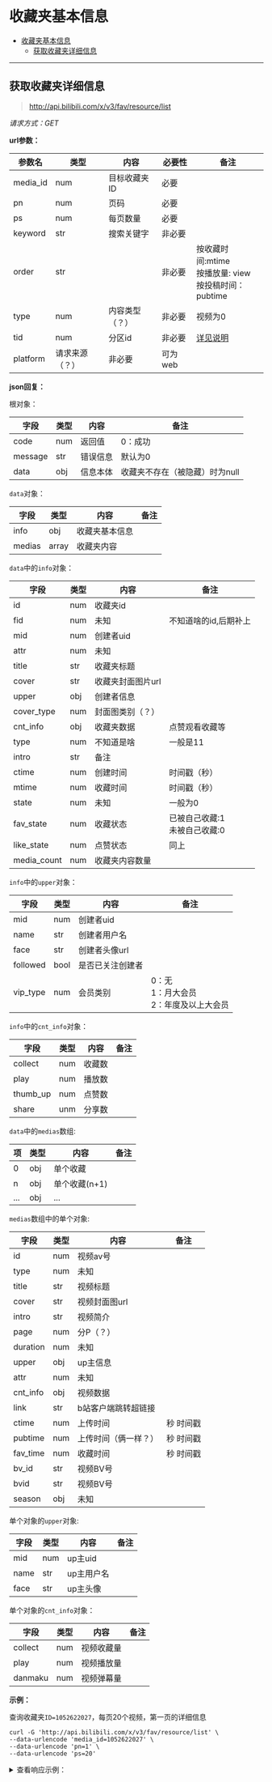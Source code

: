 # 收藏夹基本信息

- [收藏夹基本信息](#收藏夹基本信息)
  - [获取收藏夹详细信息](#获取收藏夹详细信息)

---

## 获取收藏夹详细信息

>http://api.bilibili.com/x/v3/fav/resource/list

*请求方式：GET*

**url参数：**

| 参数名   | 类型           | 内容           | 必要性  | 备注                                                          |
| -------- | -------------- | -------------- | ------- | ------------------------------------------------------------- |
| media_id | num            | 目标收藏夹ID   | 必要    |                                                               |
| pn       | num            | 页码           | 必要    |                                                               |
| ps       | num            | 每页数量       | 必要    |                                                               |
| keyword  | str            | 搜索关键字     | 非必要  |                                                               |
| order    | str            |                | 非必要  | 按收藏时间:mtime<br />按播放量: view<br />按投稿时间：pubtime |
| type     | num            | 内容类型（？） | 非必要  | 视频为0                                                       |
| tid      | num            | 分区id         | 非必要  | [详见说明](../video/video_zone.md)                            |
| platform | 请求来源（？） | 非必要         | 可为web |


**json回复：**

根对象：

| 字段    | 类型 | 内容     | 备注                           |
| ------- | ---- | -------- | ------------------------------ |
| code    | num  | 返回值   | 0：成功                        |
| message | str  | 错误信息 | 默认为0                        |
| data    | obj  | 信息本体 | 收藏夹不存在（被隐藏）时为null |

`data`对象：

| 字段   | 类型  | 内容           | 备注 |
| ------ | ----- | -------------- | ---- |
| info   | obj   | 收藏夹基本信息 |      |
| medias | array | 收藏夹内容     |      |

`data`中的`info`对象：

| 字段        | 类型 | 内容              | 备注                               |
| ----------- | ---- | ----------------- | ---------------------------------- |
| id          | num  | 收藏夹id          |                                    |
| fid         | num  | 未知              | 不知道啥的id,后期补上              |
| mid         | num  | 创建者uid         |                                    |
| attr        | num  | 未知              |                                    |
| title       | str  | 收藏夹标题        |                                    |
| cover       | str  | 收藏夹封面图片url |                                    |
| upper       | obj  | 创建者信息        |                                    |
| cover_type  | num  | 封面图类别（？）  |                                    |
| cnt_info    | obj  | 收藏夹数据        | 点赞观看收藏等                     |
| type        | num  | 不知道是啥        | 一般是11                           |
| intro       | str  | 备注              |                                    |
| ctime       | num  | 创建时间          | 时间戳（秒）                       |
| mtime       | num  | 收藏时间          | 时间戳（秒）                       |
| state       | num  | 未知              | 一般为0                            |
| fav_state   | num  | 收藏状态          | 已被自己收藏:1<br />未被自己收藏:0 |
| like_state  | num  | 点赞状态          | 同上                               |
| media_count | num  | 收藏夹内容数量    |                                    |


`info`中的`upper`对象：

| 字段     | 类型 | 内容             | 备注                                            |
| -------- | ---- | ---------------- | ----------------------------------------------- |
| mid      | num  | 创建者uid        |                                                 |
| name     | str  | 创建者用户名     |                                                 |
| face     | str  | 创建者头像url    |                                                 |
| followed | bool | 是否已关注创建者 |                                                 |
| vip_type | num  | 会员类别         | 0：无<br />1：月大会员<br />2：年度及以上大会员 |

`info`中的`cnt_info`对象：

| 字段     | 类型 | 内容   | 备注 |
| -------- | ---- | ------ | ---- |
| collect  | num  | 收藏数 |      |
| play     | num  | 播放数 |      |
| thumb_up | num  | 点赞数 |      |
| share    | unm  | 分享数 |      |

`data`中的`medias`数组:

| 项  | 类型 | 内容          | 备注 |
| --- | ---- | ------------- | ---- |
| 0   | obj  | 单个收藏      |      |
| n   | obj  | 单个收藏(n+1) |      |
| ... | obj  | ...           |      |

`medias`数组中的单个对象:

| 字段     | 类型 | 内容                 | 备注      |
| -------- | ---- | -------------------- | --------- |
| id       | num  | 视频av号             |           |
| type     | num  | 未知                 |           |
| title    | str  | 视频标题             |           |
| cover    | str  | 视频封面图url        |           |
| intro    | str  | 视频简介             |           |
| page     | num  | 分P（？）            |           |
| duration | num  | 未知                 |           |
| upper    | obj  | up主信息             |           |
| attr     | num  | 未知                 |           |
| cnt_info | obj  | 视频数据             |           |
| link     | str  | b站客户端跳转超链接  |           |
| ctime    | num  | 上传时间             | 秒 时间戳 |
| pubtime  | num  | 上传时间（俩一样？） | 秒 时间戳 |
| fav_time | num  | 收藏时间             | 秒 时间戳 |
| bv_id    | str  | 视频BV号             |           |
| bvid     | str  | 视频BV号             |           |
| season   | obj  | 未知                 |           |

单个对象的`upper`对象:

| 字段 | 类型 | 内容       | 备注 |
| ---- | ---- | ---------- | ---- |
| mid  | num  | up主uid    |      |
| name | str  | up主用户名 |      |
| face | str  | up主头像   |      |

单个对象的`cnt_info`对象：

| 字段    | 类型 | 内容       | 备注 |
| ------- | ---- | ---------- | ---- |
| collect | num  | 视频收藏量 |      |
| play    | num  | 视频播放量 |      |
| danmaku | num  | 视频弹幕量 |      |




**示例：**

查询收藏夹`ID=1052622027`，每页20个视频，第一页的详细信息

```shell
curl -G 'http://api.bilibili.com/x/v3/fav/resource/list' \
--data-urlencode 'media_id=1052622027' \
--data-urlencode 'pn=1' \
--data-urlencode 'ps=20'
```

<details>
<summary>查看响应示例：</summary>


```json
{
    "code": 0,
    "message": "0",
    "ttl": 1,
    "data": {
        "info": {
            "id": 1052622027,
            "fid": 10526220,
            "mid": 686127,
            "attr": 54,
            "title": "猛 男 生 存",
            "cover": "http://i2.hdslb.com/bfs/archive/bb51ee8a5fc5e03996138155f0f682d30ee16484.jpg",
            "upper": {
                "mid": 686127,
                "name": "籽岷",
                "face": "http://i0.hdslb.com/bfs/face/7efb679569b2faeff38fa08f6f992fa1ada5e948.webp",
                "followed": true,
                "vip_type": 2,
                "vip_statue": 1
            },
            "cover_type": 2,
            "cnt_info": {
                "collect": 3299,
                "play": 175148,
                "thumb_up": 3829,
                "share": 44
            },
            "type": 11,
            "intro": "猛 男 生 存",
            "ctime": 1598884758,
            "mtime": 1598884758,
            "state": 0,
            "fav_state": 0,
            "like_state": 1,
            "media_count": 28
        },
        "medias": [
            {
                "id": 371494037,
                "type": 2,
                "title": "猛 男 生 存",
                "cover": "http://i2.hdslb.com/bfs/archive/bb51ee8a5fc5e03996138155f0f682d30ee16484.jpg",
                "intro": "如果大家喜欢我的视频，别忘了点个赞，一键三连，或者关注我的频道哦~\n也可以把我的视频分享给你们的朋友们~\n\n第一集：BV1CZ4y1T7gC\n第二集：BV1oA411a72k\n第三集：BV1fK4y1e7Yj\n第四集：BV1Ya4y1E7Y6\n第五集：BV17V411z75A\n第六集：BV1oi4y137sw\n第七集：BV1Wt4y1D7Uu\n第八集：BV1Bp4y1q7y9\n第九集：BV1Lv411v7G2\n第十集：BV1Xi4y137ER\n第十一集：BV1nC4y1879J\n第十二集：BV1K54y1",
                "page": 1,
                "duration": 546,
                "upper": {
                    "mid": 686127,
                    "name": "籽岷",
                    "face": "http://i0.hdslb.com/bfs/face/7efb679569b2faeff38fa08f6f992fa1ada5e948.webp"
                },
                "attr": 0,
                "cnt_info": {
                    "collect": 11129,
                    "play": 1621908,
                    "danmaku": 7655
                },
                "link": "bilibili://video/371494037",
                "ctime": 1595690513,
                "pubtime": 1595690513,
                "fav_time": 1598884777,
                "bv_id": "BV1CZ4y1T7gC",
                "bvid": "BV1CZ4y1T7gC",
                "season": null
            },
            {
                "id": 328991940,
                "type": 2,
                "title": "猛 男 生 存 2",
                "cover": "http://i1.hdslb.com/bfs/archive/aa801612ea0229a08d000a525b715af24cba0964.jpg",
                "intro": "如果大家喜欢我的视频，别忘了点个赞，一键三连，或者关注我的频道哦~\n也可以把我的视频分享给你们的朋友们~\n\n第一集：BV1CZ4y1T7gC\n第二集：BV1oA411a72k\n第三集：BV1fK4y1e7Yj\n第四集：BV1Ya4y1E7Y6\n第五集：BV17V411z75A\n第六集：BV1oi4y137sw\n第七集：BV1Wt4y1D7Uu\n第八集：BV1Bp4y1q7y9\n第九集：BV1Lv411v7G2\n第十集：BV1Xi4y137ER\n第十一集：BV1nC4y1879J\n第十二集：BV1K54y1",
                "page": 1,
                "duration": 644,
                "upper": {
                    "mid": 686127,
                    "name": "籽岷",
                    "face": "http://i0.hdslb.com/bfs/face/7efb679569b2faeff38fa08f6f992fa1ada5e948.webp"
                },
                "attr": 0,
                "cnt_info": {
                    "collect": 8661,
                    "play": 1324607,
                    "danmaku": 6044
                },
                "link": "bilibili://video/328991940",
                "ctime": 1595770876,
                "pubtime": 1595770876,
                "fav_time": 1598884783,
                "bv_id": "BV1oA411a72k",
                "bvid": "BV1oA411a72k",
                "season": null
            },
            {
                "id": 884042215,
                "type": 2,
                "title": "猛 男 生 存 3",
                "cover": "http://i1.hdslb.com/bfs/archive/f99059637c110dcd1cdae765a946801fbcefe4ab.jpg",
                "intro": "如果大家喜欢我的视频，别忘了点个赞，一键三连，或者关注我的频道哦~\n也可以把我的视频分享给你们的朋友们~\n\n第一集：BV1CZ4y1T7gC\n第二集：BV1oA411a72k\n第三集：BV1fK4y1e7Yj\n第四集：BV1Ya4y1E7Y6\n第五集：BV17V411z75A\n第六集：BV1oi4y137sw\n第七集：BV1Wt4y1D7Uu\n第八集：BV1Bp4y1q7y9\n第九集：BV1Lv411v7G2\n第十集：BV1Xi4y137ER\n第十一集：BV1nC4y1879J\n第十二集：BV1K54y1",
                "page": 1,
                "duration": 703,
                "upper": {
                    "mid": 686127,
                    "name": "籽岷",
                    "face": "http://i0.hdslb.com/bfs/face/7efb679569b2faeff38fa08f6f992fa1ada5e948.webp"
                },
                "attr": 0,
                "cnt_info": {
                    "collect": 9429,
                    "play": 1420318,
                    "danmaku": 8214
                },
                "link": "bilibili://video/884042215",
                "ctime": 1595847079,
                "pubtime": 1595847079,
                "fav_time": 1598884788,
                "bv_id": "BV1fK4y1e7Yj",
                "bvid": "BV1fK4y1e7Yj",
                "season": null
            },
            {
                "id": 669013980,
                "type": 2,
                "title": "猛 男 生 存 4",
                "cover": "http://i1.hdslb.com/bfs/archive/def0f7009cb9a8b581ee03be9565918ff0c1913d.jpg",
                "intro": "如果大家喜欢我的视频，别忘了点个赞，一键三连，或者关注我的频道哦~\n也可以把我的视频分享给你们的朋友们~\n\n第一集：BV1CZ4y1T7gC\n第二集：BV1oA411a72k\n第三集：BV1fK4y1e7Yj\n第四集：BV1Ya4y1E7Y6\n第五集：BV17V411z75A\n第六集：BV1oi4y137sw\n第七集：BV1Wt4y1D7Uu\n第八集：BV1Bp4y1q7y9\n第九集：BV1Lv411v7G2\n第十集：BV1Xi4y137ER\n第十一集：BV1nC4y1879J\n第十二集：BV1K54y1",
                "page": 1,
                "duration": 895,
                "upper": {
                    "mid": 686127,
                    "name": "籽岷",
                    "face": "http://i0.hdslb.com/bfs/face/7efb679569b2faeff38fa08f6f992fa1ada5e948.webp"
                },
                "attr": 0,
                "cnt_info": {
                    "collect": 9933,
                    "play": 1301219,
                    "danmaku": 13491
                },
                "link": "bilibili://video/669013980",
                "ctime": 1595943988,
                "pubtime": 1595943988,
                "fav_time": 1598884792,
                "bv_id": "BV1Ya4y1E7Y6",
                "bvid": "BV1Ya4y1E7Y6",
                "season": null
            },
            {
                "id": 414034824,
                "type": 2,
                "title": "猛 男 生 存 5",
                "cover": "http://i2.hdslb.com/bfs/archive/b4844ac89dde221d13bb8ddff80a8c4658bf7dc5.jpg",
                "intro": "如果大家喜欢我的视频，别忘了点个赞，一键三连，或者关注我的频道哦~\n也可以把我的视频分享给你们的朋友们~\n\n第一集：BV1CZ4y1T7gC\n第二集：BV1oA411a72k\n第三集：BV1fK4y1e7Yj\n第四集：BV1Ya4y1E7Y6\n第五集：BV17V411z75A\n第六集：BV1oi4y137sw\n第七集：BV1Wt4y1D7Uu\n第八集：BV1Bp4y1q7y9\n第九集：BV1Lv411v7G2\n第十集：BV1Xi4y137ER\n第十一集：BV1nC4y1879J\n第十二集：BV1K54y1",
                "page": 1,
                "duration": 814,
                "upper": {
                    "mid": 686127,
                    "name": "籽岷",
                    "face": "http://i0.hdslb.com/bfs/face/7efb679569b2faeff38fa08f6f992fa1ada5e948.webp"
                },
                "attr": 0,
                "cnt_info": {
                    "collect": 9440,
                    "play": 1228306,
                    "danmaku": 8989
                },
                "link": "bilibili://video/414034824",
                "ctime": 1596023668,
                "pubtime": 1596023668,
                "fav_time": 1598884798,
                "bv_id": "BV17V411z75A",
                "bvid": "BV17V411z75A",
                "season": null
            },
            {
                "id": 541550765,
                "type": 2,
                "title": "猛 男 生 存 6",
                "cover": "http://i0.hdslb.com/bfs/archive/ac5fd03077e35149f114aec99394bc34da2d1f91.jpg",
                "intro": "如果大家喜欢我的视频，别忘了点个赞，一键三连，或者关注我的频道哦~\n也可以把我的视频分享给你们的朋友们~\n\n第一集：BV1CZ4y1T7gC\n第二集：BV1oA411a72k\n第三集：BV1fK4y1e7Yj\n第四集：BV1Ya4y1E7Y6\n第五集：BV17V411z75A\n第六集：BV1oi4y137sw\n第七集：BV1Wt4y1D7Uu\n第八集：BV1Bp4y1q7y9\n第九集：BV1Lv411v7G2\n第十集：BV1Xi4y137ER\n第十一集：BV1nC4y1879J\n第十二集：BV1K54y1",
                "page": 1,
                "duration": 809,
                "upper": {
                    "mid": 686127,
                    "name": "籽岷",
                    "face": "http://i0.hdslb.com/bfs/face/7efb679569b2faeff38fa08f6f992fa1ada5e948.webp"
                },
                "attr": 0,
                "cnt_info": {
                    "collect": 9875,
                    "play": 1497486,
                    "danmaku": 10799
                },
                "link": "bilibili://video/541550765",
                "ctime": 1596120611,
                "pubtime": 1596120611,
                "fav_time": 1598884803,
                "bv_id": "BV1oi4y137sw",
                "bvid": "BV1oi4y137sw",
                "season": null
            },
            {
                "id": 626619000,
                "type": 2,
                "title": "猛 男 生 存 7",
                "cover": "http://i2.hdslb.com/bfs/archive/4a32b93bdd463315e51b0ee0ff920d8e60ea0fcf.jpg",
                "intro": "如果大家喜欢我的视频，别忘了点个赞，一键三连，或者关注我的频道哦~\n也可以把我的视频分享给你们的朋友们~\n\n第一集：BV1CZ4y1T7gC\n第二集：BV1oA411a72k\n第三集：BV1fK4y1e7Yj\n第四集：BV1Ya4y1E7Y6\n第五集：BV17V411z75A\n第六集：BV1oi4y137sw\n第七集：BV1Wt4y1D7Uu\n第八集：BV1Bp4y1q7y9\n第九集：BV1Lv411v7G2\n第十集：BV1Xi4y137ER\n第十一集：BV1nC4y1879J\n第十二集：BV1K54y1",
                "page": 1,
                "duration": 747,
                "upper": {
                    "mid": 686127,
                    "name": "籽岷",
                    "face": "http://i0.hdslb.com/bfs/face/7efb679569b2faeff38fa08f6f992fa1ada5e948.webp"
                },
                "attr": 0,
                "cnt_info": {
                    "collect": 9761,
                    "play": 1311187,
                    "danmaku": 7002
                },
                "link": "bilibili://video/626619000",
                "ctime": 1596254348,
                "pubtime": 1596254348,
                "fav_time": 1598884808,
                "bv_id": "BV1Wt4y1D7Uu",
                "bvid": "BV1Wt4y1D7Uu",
                "season": null
            },
            {
                "id": 969124957,
                "type": 2,
                "title": "猛 男 生 存 8",
                "cover": "http://i2.hdslb.com/bfs/archive/6a86133b015ceaeb9e1976a97c2b8397f7491bfa.jpg",
                "intro": "如果大家喜欢我的视频，别忘了点个赞，一键三连，或者关注我的频道哦~\n也可以把我的视频分享给你们的朋友们~\n\n第一集：BV1CZ4y1T7gC\n第二集：BV1oA411a72k\n第三集：BV1fK4y1e7Yj\n第四集：BV1Ya4y1E7Y6\n第五集：BV17V411z75A\n第六集：BV1oi4y137sw\n第七集：BV1Wt4y1D7Uu\n第八集：BV1Bp4y1q7y9\n第九集：BV1Lv411v7G2\n第十集：BV1Xi4y137ER\n第十一集：BV1nC4y1879J\n第十二集：BV1K54y1",
                "page": 1,
                "duration": 857,
                "upper": {
                    "mid": 686127,
                    "name": "籽岷",
                    "face": "http://i0.hdslb.com/bfs/face/7efb679569b2faeff38fa08f6f992fa1ada5e948.webp"
                },
                "attr": 0,
                "cnt_info": {
                    "collect": 9995,
                    "play": 1358309,
                    "danmaku": 8964
                },
                "link": "bilibili://video/969124957",
                "ctime": 1596381146,
                "pubtime": 1596381146,
                "fav_time": 1598884813,
                "bv_id": "BV1Bp4y1q7y9",
                "bvid": "BV1Bp4y1q7y9",
                "season": null
            },
            {
                "id": 244079274,
                "type": 2,
                "title": "猛 男 生 存 9",
                "cover": "http://i2.hdslb.com/bfs/archive/05a99495463375fc474bfe95d190fe4fa76275c1.jpg",
                "intro": "如果大家喜欢我的视频，别忘了点个赞，一键三连，或者关注我的频道哦~\n也可以把我的视频分享给你们的朋友们~\n\n第一集：BV1CZ4y1T7gC\n第二集：BV1oA411a72k\n第三集：BV1fK4y1e7Yj\n第四集：BV1Ya4y1E7Y6\n第五集：BV17V411z75A\n第六集：BV1oi4y137sw\n第七集：BV1Wt4y1D7Uu\n第八集：BV1Bp4y1q7y9\n第九集：BV1Lv411v7G2\n第十集：BV1Xi4y137ER\n第十一集：BV1nC4y1879J\n第十二集：BV1K54y1",
                "page": 1,
                "duration": 907,
                "upper": {
                    "mid": 686127,
                    "name": "籽岷",
                    "face": "http://i0.hdslb.com/bfs/face/7efb679569b2faeff38fa08f6f992fa1ada5e948.webp"
                },
                "attr": 0,
                "cnt_info": {
                    "collect": 9891,
                    "play": 1172704,
                    "danmaku": 9025
                },
                "link": "bilibili://video/244079274",
                "ctime": 1596553717,
                "pubtime": 1596553717,
                "fav_time": 1598884819,
                "bv_id": "BV1Lv411v7G2",
                "bvid": "BV1Lv411v7G2",
                "season": null
            },
            {
                "id": 541500006,
                "type": 2,
                "title": "猛 男 生 存 10",
                "cover": "http://i2.hdslb.com/bfs/archive/16767535e73c4053ea9d6aa8f1b0e59f745f6c2b.jpg",
                "intro": "如果大家喜欢我的视频，别忘了点个赞，一键三连，或者关注我的频道哦~\n也可以把我的视频分享给你们的朋友们~\n\n第一集：BV1CZ4y1T7gC\n第二集：BV1oA411a72k\n第三集：BV1fK4y1e7Yj\n第四集：BV1Ya4y1E7Y6\n第五集：BV17V411z75A\n第六集：BV1oi4y137sw\n第七集：BV1Wt4y1D7Uu\n第八集：BV1Bp4y1q7y9\n第九集：BV1Lv411v7G2\n第十集：BV1Xi4y137ER\n第十一集：BV1nC4y1879J\n第十二集：BV1K54y1",
                "page": 1,
                "duration": 783,
                "upper": {
                    "mid": 686127,
                    "name": "籽岷",
                    "face": "http://i0.hdslb.com/bfs/face/7efb679569b2faeff38fa08f6f992fa1ada5e948.webp"
                },
                "attr": 0,
                "cnt_info": {
                    "collect": 9835,
                    "play": 1126122,
                    "danmaku": 11139
                },
                "link": "bilibili://video/541500006",
                "ctime": 1596641071,
                "pubtime": 1596641071,
                "fav_time": 1598884824,
                "bv_id": "BV1Xi4y137ER",
                "bvid": "BV1Xi4y137ER",
                "season": null
            },
            {
                "id": 796655080,
                "type": 2,
                "title": "猛 男 生 存 11",
                "cover": "http://i0.hdslb.com/bfs/archive/bc7ca22343d34d63e03fe7b1cf39c04f48c9e9ea.jpg",
                "intro": "如果大家喜欢我的视频，别忘了点个赞，一键三连，或者关注我的频道哦~\n也可以把我的视频分享给你们的朋友们~\n\n第一集：BV1CZ4y1T7gC\n第二集：BV1oA411a72k\n第三集：BV1fK4y1e7Yj\n第四集：BV1Ya4y1E7Y6\n第五集：BV17V411z75A\n第六集：BV1oi4y137sw\n第七集：BV1Wt4y1D7Uu\n第八集：BV1Bp4y1q7y9\n第九集：BV1Lv411v7G2\n第十集：BV1Xi4y137ER\n第十一集：BV1nC4y1879J\n第十二集：BV1K54y1",
                "page": 1,
                "duration": 947,
                "upper": {
                    "mid": 686127,
                    "name": "籽岷",
                    "face": "http://i0.hdslb.com/bfs/face/7efb679569b2faeff38fa08f6f992fa1ada5e948.webp"
                },
                "attr": 0,
                "cnt_info": {
                    "collect": 9292,
                    "play": 1145641,
                    "danmaku": 12528
                },
                "link": "bilibili://video/796655080",
                "ctime": 1596718235,
                "pubtime": 1596718235,
                "fav_time": 1598884829,
                "bv_id": "BV1nC4y1879J",
                "bvid": "BV1nC4y1879J",
                "season": null
            },
            {
                "id": 839243447,
                "type": 2,
                "title": "猛 男 生 存 12",
                "cover": "http://i0.hdslb.com/bfs/archive/4af78822d7e3a48fae9b45361a21a54e57a88d4a.jpg",
                "intro": "如果大家喜欢我的视频，别忘了点个赞，一键三连，或者关注我的频道哦~\n也可以把我的视频分享给你们的朋友们~\n\n第一集：BV1CZ4y1T7gC\n第二集：BV1oA411a72k\n第三集：BV1fK4y1e7Yj\n第四集：BV1Ya4y1E7Y6\n第五集：BV17V411z75A\n第六集：BV1oi4y137sw\n第七集：BV1Wt4y1D7Uu\n第八集：BV1Bp4y1q7y9\n第九集：BV1Lv411v7G2\n第十集：BV1Xi4y137ER\n第十一集：BV1nC4y1879J\n第十二集：BV1K54y1",
                "page": 1,
                "duration": 1040,
                "upper": {
                    "mid": 686127,
                    "name": "籽岷",
                    "face": "http://i0.hdslb.com/bfs/face/7efb679569b2faeff38fa08f6f992fa1ada5e948.webp"
                },
                "attr": 0,
                "cnt_info": {
                    "collect": 10821,
                    "play": 1242279,
                    "danmaku": 16076
                },
                "link": "bilibili://video/839243447",
                "ctime": 1596804244,
                "pubtime": 1596804244,
                "fav_time": 1598884833,
                "bv_id": "BV1K54y1U77v",
                "bvid": "BV1K54y1U77v",
                "season": null
            },
            {
                "id": 329235451,
                "type": 2,
                "title": "猛 男 生 存 13",
                "cover": "http://i0.hdslb.com/bfs/archive/1880c952e78a7578a6d6ceb702262090376e5b07.jpg",
                "intro": "如果大家喜欢我的视频，别忘了点个赞，一键三连，或者关注我的频道哦~\n也可以把我的视频分享给你们的朋友们~\n\n第一集：BV1CZ4y1T7gC\n第二集：BV1oA411a72k\n第三集：BV1fK4y1e7Yj\n第四集：BV1Ya4y1E7Y6\n第五集：BV17V411z75A\n第六集：BV1oi4y137sw\n第七集：BV1Wt4y1D7Uu\n第八集：BV1Bp4y1q7y9\n第九集：BV1Lv411v7G2\n第十集：BV1Xi4y137ER\n第十一集：BV1nC4y1879J\n第十二集：BV1K54y1",
                "page": 1,
                "duration": 781,
                "upper": {
                    "mid": 686127,
                    "name": "籽岷",
                    "face": "http://i0.hdslb.com/bfs/face/7efb679569b2faeff38fa08f6f992fa1ada5e948.webp"
                },
                "attr": 0,
                "cnt_info": {
                    "collect": 10269,
                    "play": 1137153,
                    "danmaku": 10608
                },
                "link": "bilibili://video/329235451",
                "ctime": 1597074384,
                "pubtime": 1597074384,
                "fav_time": 1598884837,
                "bv_id": "BV13A411e7ad",
                "bvid": "BV13A411e7ad",
                "season": null
            },
            {
                "id": 884202228,
                "type": 2,
                "title": "猛 男 生 存 14",
                "cover": "http://i0.hdslb.com/bfs/archive/cdd596eb167202c240b4619464642f077a4eb61b.jpg",
                "intro": "如果大家喜欢我的视频，别忘了点个赞，一键三连，或者关注我的频道哦~\n也可以把我的视频分享给你们的朋友们~\n\n第一集：BV1CZ4y1T7gC\n第二集：BV1oA411a72k\n第三集：BV1fK4y1e7Yj\n第四集：BV1Ya4y1E7Y6\n第五集：BV17V411z75A\n第六集：BV1oi4y137sw\n第七集：BV1Wt4y1D7Uu\n第八集：BV1Bp4y1q7y9\n第九集：BV1Lv411v7G2\n第十集：BV1Xi4y137ER\n第十一集：BV1nC4y1879J\n第十二集：BV1K54y1",
                "page": 1,
                "duration": 792,
                "upper": {
                    "mid": 686127,
                    "name": "籽岷",
                    "face": "http://i0.hdslb.com/bfs/face/7efb679569b2faeff38fa08f6f992fa1ada5e948.webp"
                },
                "attr": 0,
                "cnt_info": {
                    "collect": 9318,
                    "play": 1067052,
                    "danmaku": 9358
                },
                "link": "bilibili://video/884202228",
                "ctime": 1597247692,
                "pubtime": 1597247692,
                "fav_time": 1598884842,
                "bv_id": "BV1UK4y1v7K6",
                "bvid": "BV1UK4y1v7K6",
                "season": null
            },
            {
                "id": 926710567,
                "type": 2,
                "title": "猛 男 生 存 15",
                "cover": "http://i1.hdslb.com/bfs/archive/c0d5d48a9d384ba95e6c810b9389e0ae1eafc728.jpg",
                "intro": "如果大家喜欢我的视频，别忘了点个赞，一键三连，或者关注我的频道哦~\n也可以把我的视频分享给你们的朋友们~\n\n第一集：BV1CZ4y1T7gC\n第二集：BV1oA411a72k\n第三集：BV1fK4y1e7Yj\n第四集：BV1Ya4y1E7Y6\n第五集：BV17V411z75A\n第六集：BV1oi4y137sw\n第七集：BV1Wt4y1D7Uu\n第八集：BV1Bp4y1q7y9\n第九集：BV1Lv411v7G2\n第十集：BV1Xi4y137ER\n第十一集：BV1nC4y1879J\n第十二集：BV1K54y1",
                "page": 1,
                "duration": 764,
                "upper": {
                    "mid": 686127,
                    "name": "籽岷",
                    "face": "http://i0.hdslb.com/bfs/face/7efb679569b2faeff38fa08f6f992fa1ada5e948.webp"
                },
                "attr": 0,
                "cnt_info": {
                    "collect": 8890,
                    "play": 1028203,
                    "danmaku": 7699
                },
                "link": "bilibili://video/926710567",
                "ctime": 1597334266,
                "pubtime": 1597334266,
                "fav_time": 1598884846,
                "bv_id": "BV1BT4y157HK",
                "bvid": "BV1BT4y157HK",
                "season": null
            },
            {
                "id": 754200948,
                "type": 2,
                "title": "猛 男 生 存 16",
                "cover": "http://i2.hdslb.com/bfs/archive/0cf71c3289e604fb7146fb5fe5f94ee28af736d5.jpg",
                "intro": "如果大家喜欢我的视频，别忘了点个赞，一键三连，或者关注我的频道哦~\n也可以把我的视频分享给你们的朋友们~\n\n第一集：BV1CZ4y1T7gC\n第二集：BV1oA411a72k\n第三集：BV1fK4y1e7Yj\n第四集：BV1Ya4y1E7Y6\n第五集：BV17V411z75A\n第六集：BV1oi4y137sw\n第七集：BV1Wt4y1D7Uu\n第八集：BV1Bp4y1q7y9\n第九集：BV1Lv411v7G2\n第十集：BV1Xi4y137ER\n第十一集：BV1nC4y1879J\n第十二集：BV1K54y1",
                "page": 1,
                "duration": 729,
                "upper": {
                    "mid": 686127,
                    "name": "籽岷",
                    "face": "http://i0.hdslb.com/bfs/face/7efb679569b2faeff38fa08f6f992fa1ada5e948.webp"
                },
                "attr": 0,
                "cnt_info": {
                    "collect": 8469,
                    "play": 1032309,
                    "danmaku": 10740
                },
                "link": "bilibili://video/754200948",
                "ctime": 1597421612,
                "pubtime": 1597421611,
                "fav_time": 1598884850,
                "bv_id": "BV1qk4y117Uk",
                "bvid": "BV1qk4y117Uk",
                "season": null
            },
            {
                "id": 371795957,
                "type": 2,
                "title": "猛 男 生 存 17",
                "cover": "http://i1.hdslb.com/bfs/archive/fa19d3e0759d62d8e1ef5c01e5a2976f640bcf82.jpg",
                "intro": "如果大家喜欢我的视频，别忘了点个赞，一键三连，或者关注我的频道哦~\n也可以把我的视频分享给你们的朋友们~\n\n第一集：BV1CZ4y1T7gC\n第二集：BV1oA411a72k\n第三集：BV1fK4y1e7Yj\n第四集：BV1Ya4y1E7Y6\n第五集：BV17V411z75A\n第六集：BV1oi4y137sw\n第七集：BV1Wt4y1D7Uu\n第八集：BV1Bp4y1q7y9\n第九集：BV1Lv411v7G2\n第十集：BV1Xi4y137ER\n第十一集：BV1nC4y1879J\n第十二集：BV1K54y1",
                "page": 1,
                "duration": 809,
                "upper": {
                    "mid": 686127,
                    "name": "籽岷",
                    "face": "http://i0.hdslb.com/bfs/face/7efb679569b2faeff38fa08f6f992fa1ada5e948.webp"
                },
                "attr": 0,
                "cnt_info": {
                    "collect": 11076,
                    "play": 1142960,
                    "danmaku": 16434
                },
                "link": "bilibili://video/371795957",
                "ctime": 1597590869,
                "pubtime": 1597590869,
                "fav_time": 1598884854,
                "bv_id": "BV1iZ4y1K7LG",
                "bvid": "BV1iZ4y1K7LG",
                "season": null
            },
            {
                "id": 969268280,
                "type": 2,
                "title": "猛 男 生 存 18",
                "cover": "http://i2.hdslb.com/bfs/archive/09e773606589dad7f2eecd72d3e038d6b9c3d26a.jpg",
                "intro": "如果大家喜欢我的视频，别忘了点个赞，一键三连，或者关注我的频道哦~\n也可以把我的视频分享给你们的朋友们~\n\n第一集：BV1CZ4y1T7gC\n第二集：BV1oA411a72k\n第三集：BV1fK4y1e7Yj\n第四集：BV1Ya4y1E7Y6\n第五集：BV17V411z75A\n第六集：BV1oi4y137sw\n第七集：BV1Wt4y1D7Uu\n第八集：BV1Bp4y1q7y9\n第九集：BV1Lv411v7G2\n第十集：BV1Xi4y137ER\n第十一集：BV1nC4y1879J\n第十二集：BV1K54y1",
                "page": 1,
                "duration": 828,
                "upper": {
                    "mid": 686127,
                    "name": "籽岷",
                    "face": "http://i0.hdslb.com/bfs/face/7efb679569b2faeff38fa08f6f992fa1ada5e948.webp"
                },
                "attr": 0,
                "cnt_info": {
                    "collect": 9645,
                    "play": 1048039,
                    "danmaku": 10408
                },
                "link": "bilibili://video/969268280",
                "ctime": 1597673528,
                "pubtime": 1597673528,
                "fav_time": 1598884858,
                "bv_id": "BV1hp4y1v7mU",
                "bvid": "BV1hp4y1v7mU",
                "season": null
            },
            {
                "id": 414281629,
                "type": 2,
                "title": "猛 男 生 存 19",
                "cover": "http://i2.hdslb.com/bfs/archive/c2e6af06dd052c8af0dccb43feb5cfaf9777ac60.jpg",
                "intro": "如果大家喜欢我的视频，别忘了点个赞，一键三连，或者关注我的频道哦~\n也可以把我的视频分享给你们的朋友们~\n\n第一集：BV1CZ4y1T7gC\n第二集：BV1oA411a72k\n第三集：BV1fK4y1e7Yj\n第四集：BV1Ya4y1E7Y6\n第五集：BV17V411z75A\n第六集：BV1oi4y137sw\n第七集：BV1Wt4y1D7Uu\n第八集：BV1Bp4y1q7y9\n第九集：BV1Lv411v7G2\n第十集：BV1Xi4y137ER\n第十一集：BV1nC4y1879J\n第十二集：BV1K54y1",
                "page": 1,
                "duration": 798,
                "upper": {
                    "mid": 686127,
                    "name": "籽岷",
                    "face": "http://i0.hdslb.com/bfs/face/7efb679569b2faeff38fa08f6f992fa1ada5e948.webp"
                },
                "attr": 0,
                "cnt_info": {
                    "collect": 9355,
                    "play": 1035744,
                    "danmaku": 7782
                },
                "link": "bilibili://video/414281629",
                "ctime": 1597763961,
                "pubtime": 1597763961,
                "fav_time": 1598884862,
                "bv_id": "BV1xV411U7mm",
                "bvid": "BV1xV411U7mm",
                "season": null
            },
            {
                "id": 839319009,
                "type": 2,
                "title": "猛 男 生 存 20",
                "cover": "http://i2.hdslb.com/bfs/archive/014c1c9cdd515d61067e8ed603634c35c831aa25.jpg",
                "intro": "如果大家喜欢我的视频，别忘了点个赞，一键三连，或者关注我的频道哦~\n也可以把我的视频分享给你们的朋友们~\n\n第一集：BV1CZ4y1T7gC\n第二集：BV1oA411a72k\n第三集：BV1fK4y1e7Yj\n第四集：BV1Ya4y1E7Y6\n第五集：BV17V411z75A\n第六集：BV1oi4y137sw\n第七集：BV1Wt4y1D7Uu\n第八集：BV1Bp4y1q7y9\n第九集：BV1Lv411v7G2\n第十集：BV1Xi4y137ER\n第十一集：BV1nC4y1879J\n第十二集：BV1K54y1",
                "page": 1,
                "duration": 815,
                "upper": {
                    "mid": 686127,
                    "name": "籽岷",
                    "face": "http://i0.hdslb.com/bfs/face/7efb679569b2faeff38fa08f6f992fa1ada5e948.webp"
                },
                "attr": 0,
                "cnt_info": {
                    "collect": 9484,
                    "play": 1108520,
                    "danmaku": 8714
                },
                "link": "bilibili://video/839319009",
                "ctime": 1597849999,
                "pubtime": 1597849999,
                "fav_time": 1598884866,
                "bv_id": "BV1t54y1U7hg",
                "bvid": "BV1t54y1U7hg",
                "season": null
            }
        ],
        "has_more": true
    }
}
```

</details>